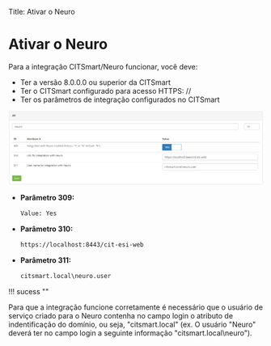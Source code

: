 Title: Ativar o Neuro

# Ativar o Neuro

Para a integração CITSmart/Neuro funcionar, você deve:

- Ter a versão 8.0.0.0 ou superior da CITSmart
- Ter o CITSmart configurado para acesso HTTPS: //
- Ter os parâmetros de integração configurados no CITSmart


![Neuro Conection][1]

- **Parâmetro 309:**

    ```sh
    Value: Yes
    ```

- **Parâmetro 310:**

    ```sh
    https://localhost:8443/cit-esi-web
    ```

- **Parâmetro 311:**

    ```sh
    citsmart.local\neuro.user
    ```
    
    
!!! sucess ""

Para que a integração funcione corretamente é necessário que o usuário de serviço criado para o Neuro contenha no campo login o atributo de indentificação do domínio, ou seja, "citsmart.local" (ex. O usuário "Neuro" deverá ter no campo login a seguinte informação  "citsmart.local\neuro").

[1]:images/neuro-conection.png
